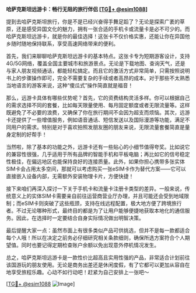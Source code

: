 **哈萨克斯坦远游卡：畅行无阻的旅行伴侣 [[TG💪+ @esim1088](https://t.me/s/esim1088)]**

提到去哈萨克斯坦旅行，你是不是已经兴奋得手舞足蹈了？无论是探索广袤的草原，还是感受异国文化的魅力，拥有一张合适的手机卡或流量卡是必不可少的。而哈萨克斯坦远游卡，就是你的最佳选择！这张卡不仅价格实惠，还能让你在异国他乡随时随地保持联系，享受高速网络带来的便利。

首先，我们来聊聊哈萨克斯坦远游卡的基本特点。这张卡专为短期游客设计，支持4G/5G网络，覆盖全国主要城市和旅游景点。无论是下载地图、查询天气，还是与家人朋友视频通话，都能轻松搞定。而且它的激活方式非常简单，只需按照说明书上的步骤操作即可，完全不需要复杂的手续或者高昂的成本。对于那些不太熟悉当地语言的游客来说，这种“傻瓜式”操作简直就是福音！

那么，远游卡具体有哪些优势呢？首先，它的资费结构灵活多样。你可以根据自己的需求选择不同的套餐，比如每天限量使用、每月固定额度或者无限流量等。这样既避免了不必要的浪费，又确保了你在旅行期间不会因为超支而烦恼。其次，远游卡还提供了一些增值服务，例如语音通话、短信发送以及国际漫游等功能，满足不同用户的需求。特别是对于喜欢拍照发朋友圈的朋友来说，无限流量套餐简直是量身定制的好帮手！

当然啦，除了基本的功能之外，远游卡还有一些贴心的小细节值得夸奖。比如说它的兼容性很强，几乎适用于所有品牌的智能手机和平板电脑；再比如它的信号稳定性极佳，在偏远地区也能保持良好的连接质量。此外，如果你担心携带多张实体SIM卡会占用太多空间，那就可以考虑购买一张eSIM卡作为替代方案——它可以直接嵌入设备内部，无需额外安装物理卡片，方便快捷！

接下来咱们再深入探讨一下关于手机卡和流量卡注册卡类型的差异。一般来说，传统意义上的实体SIM卡需要亲自前往运营商营业厅办理，并且可能还会受到地域限制；而eSIM卡则突破了这些瓶颈，支持在线远程配置，极大地方便了跨境旅行者。不过无论哪种形式，最终目的都是为了让用户能够便捷地获取本地化的通信服务。因此，在选择时一定要结合自身实际情况做出明智决策。

最后提醒大家一点：虽然市面上有很多类似产品可供挑选，但并不是每一款都适合每个人哦！所以在决定之前务必仔细研究相关条款细则，确保所选方案符合个人期望值。同时也要记得定期检查账户余额以免出现意外停机情况发生。

总之，哈萨克斯坦远游卡是一款性价比超高且实用性强的产品，非常适合计划前往该国游玩的朋友使用。无论是商务出差还是休闲度假，有了它都可以更加从容自在地享受旅程乐趣。心动不如行动吧！赶紧为自己安排上一张吧～

[[TG💪+ @esim1088](https://t.me/s/esim1088) ![Image](https://i.postimg.cc/4NQfJmqS/Snipaste-2025-05-13-00-14-12.png)]